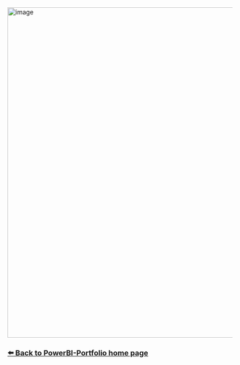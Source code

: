 <img width="1240" height="740" alt="image" src="https://github.com/user-attachments/assets/b8314276-fa3e-41ba-b1aa-fe30685302bc" />

### [⬅️ Back to PowerBI-Portfolio home page](https://twoja-strona.github.io/PowerBI-Portfolio)
